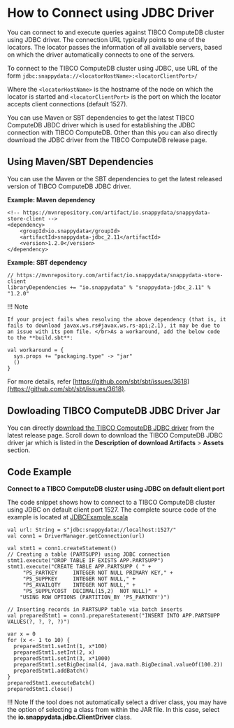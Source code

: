 <a id="howto-jdbc"></a>
# How to Connect using JDBC Driver

You can connect to and execute queries against TIBCO ComputeDB cluster using JDBC driver. 
The connection URL typically points to one of the locators. The locator passes the information of all available servers, based on which the driver automatically connects to one of the servers.


To connect to the TIBCO ComputeDB cluster using JDBC, use URL of the form `jdbc:snappydata://<locatorHostName>:<locatorClientPort>/`

Where the `<locatorHostName>` is the hostname of the node on which the locator is started and `<locatorClientPort>` is the port on which the locator accepts client connections (default 1527).

You can use Maven or SBT dependencies to get the latest TIBCO ComputeDB JBDC driver which is used for establishing the JDBC connection with TIBCO ComputeDB. Other than this you can also directly download the JDBC driver from the TIBCO ComputeDB release page. 

## Using Maven/SBT Dependencies 

You can use the Maven or the SBT dependencies to get the latest released version of TIBCO ComputeDB JDBC driver.

**Example: Maven dependency**
```pre
<!-- https://mvnrepository.com/artifact/io.snappydata/snappydata-store-client -->
<dependency>
    <groupId>io.snappydata</groupId>
    <artifactId>snappydata-jdbc_2.11</artifactId>
    <version>1.2.0</version>
</dependency>
```

**Example: SBT dependency**
```pre
// https://mvnrepository.com/artifact/io.snappydata/snappydata-store-client
libraryDependencies += "io.snappydata" % "snappydata-jdbc_2.11" % "1.2.0"
```

!!! Note

	If your project fails when resolving the above dependency (that is, it fails to download javax.ws.rs#javax.ws.rs-api;2.1), it may be due to an issue with its pom file. </br>As a workaround, add the below code to the **build.sbt**:

```
val workaround = {
  sys.props += "packaging.type" -> "jar"
  ()
}
```

For more details, refer [https://github.com/sbt/sbt/issues/3618](https://github.com/sbt/sbt/issues/3618).

## Dowloading TIBCO ComputeDB JDBC Driver Jar

You can directly [download the TIBCO ComputeDB JDBC driver](https://github.com/SnappyDataInc/snappydata/releases/latest) from the latest release page. Scroll down to download the TIBCO ComputeDB JDBC driver jar which is listed in the **Description of download Artifacts** > **Assets** section.


## Code Example

**Connect to a TIBCO ComputeDB cluster using JDBC on default client port**

The code snippet shows how to connect to a TIBCO ComputeDB cluster using JDBC on default client port 1527. The complete source code of the example is located at [JDBCExample.scala](https://github.com/SnappyDataInc/snappydata/blob/master/examples/src/main/scala/org/apache/spark/examples/snappydata/JDBCExample.scala)

```pre
val url: String = s"jdbc:snappydata://localhost:1527/"
val conn1 = DriverManager.getConnection(url)

val stmt1 = conn1.createStatement()
// Creating a table (PARTSUPP) using JDBC connection
stmt1.execute("DROP TABLE IF EXISTS APP.PARTSUPP")
stmt1.execute("CREATE TABLE APP.PARTSUPP ( " +
     "PS_PARTKEY     INTEGER NOT NULL PRIMARY KEY," +
     "PS_SUPPKEY     INTEGER NOT NULL," +
     "PS_AVAILQTY    INTEGER NOT NULL," +
     "PS_SUPPLYCOST  DECIMAL(15,2)  NOT NULL)" +
    "USING ROW OPTIONS (PARTITION_BY 'PS_PARTKEY')")

// Inserting records in PARTSUPP table via batch inserts
val preparedStmt1 = conn1.prepareStatement("INSERT INTO APP.PARTSUPP VALUES(?, ?, ?, ?)")

var x = 0
for (x <- 1 to 10) {
  preparedStmt1.setInt(1, x*100)
  preparedStmt1.setInt(2, x)
  preparedStmt1.setInt(3, x*1000)
  preparedStmt1.setBigDecimal(4, java.math.BigDecimal.valueOf(100.2))
  preparedStmt1.addBatch()
}
preparedStmt1.executeBatch()
preparedStmt1.close()
```

!!! Note 
	If the tool does not automatically select a driver class, you may have the option of selecting a class from within the JAR file. In this case, select the **io.snappydata.jdbc.ClientDriver** class.

<!---
<a id="jdbcpooldriverconnect"></a>
## Connecting with JDBC Client Pool Driver

JDBC client pool driver provides built-in connection pooling and relies on the non-pooled [JDBC driver](/howto/connect_using_jdbc_driver.md). The driver initializes the pool when the first connection is created using this driver. Thereafter, for every request, the connection is returned from the pool instead of establishing a new connection with the server. 
We recommend using the pooled driver for low latency operations such as point lookups and when using the Spark JDBC data source API (see example below). When you access TIBCO ComputeDB from Java frameworks such as Spring, we recommend using pooling provided in the framework and switch to using the non-pooled driver. 

!!! Important
	The underlying pool is uniquely associated with the set of properties that are passed while creating the connection. If any of the properties change, a new pool is created.

**To connect to TIBCO ComputeDB Cluster using JDBC client pool driver**, use the url of the form: </br> `jdbc:snappydata:pool://<host>:<port>`</br>
Where `<host>` is the hostname of the node on which the locator is started and `<port>` is the port on which the locator accepts client connections (default 1527).

The client pool driver class name is **io.snappydata.jdbc.ClientPoolDriver**.

The following pool related properties can be used to tune the JDBC client pool driver:

| Property | Description |
|--------|--------|
|    pool.user    |   The username to be passed to the JDBC client pool driver to establish a connection.   |
|pool.password|The password to be passed to the JDBC  client pool driver to establish a connection.|
|pool.initialSize|The initial number of connections that are created when the pool is started. Default value is `max(256, availableProcessors * 8)`.|
|pool.maxActive| The maximum number of active connections that can be allocated from this pool at a time. The default value is `max(256, availableProcessors * 8)`. |
|pool.minIdle| The minimum number of established connections that should be maintained in the client pool. Default value is **1**.|
|pool.maxIdle| The maximum number of connections that should be maintained in the client pool. Default value is **maxActive:**`max(256, availableProcessors * 8)`. Idle connections are checked periodically, if enabled, and the connections that are idle for more than the time set in **minEvictableIdleTimeMillis** are released.|
|pool.maxWait|(int) The maximum waiting period, in milliseconds, for establishing a connection after which an exception is thrown. Default value is 30000 (30 seconds).|
|pool.removeAbandoned| Flag to remove the abandoned connections, in case they exceed the settings for **removeAbandonedTimeout**. If set to true a connection is considered abandoned and eligible for removal, if its no longer in use than the settings for **removeAbandonedTimeout**. Setting this to **true** can recover db connections from applications that fail to close a connection. The default value is **false**.|
|pool.removeAbandonedTimeout| Timeout in seconds before an abandoned connection, that was in use, can be removed. The default value is 60 seconds. The value should be set to the time required for the longest running query in your applications.|
|pool.timeBetweenEvictionRunsMillis| Time period required to sleep between runs of the idle connection validation/cleaner thread. You should always set this value above one second. This time period determines how often we check for idle and abandoned connections and how often to validate the idle connections. The default value is 5000 (5 seconds).|
|pool.minEvictableIdleTimeMillis|The minimum time period, in milliseconds, for which an object can be idle in the pool before it qualifies for eviction. The default value is 60000 (60 seconds).|
|driver|`io.snappydata.jdbc.ClientPoolDriver`</br>This should be passed through Spark JDBC API for loading and using the driver.|
|pool.testOnBorrow|Indicates if the objects are validated before being borrowed from the pool. If the object fails to validate, it will be dropped from the pool, and will attempt to borrow another. In order to have a more efficient validation, see `pool.validationInterval`. Default value is **true**.|
|pool.validationInterval|Avoid excess validation, only run validation at most at this frequency - time in milliseconds. If a connection is due for validation, but has been validated previously within this interval, it will not be validated again. The default value is 10000 (10 seconds).|

**Example Code Snippet:**

```pre
val properties = new Properties()
properties.setProperty("pool.user", "user")
properties.setProperty("pool.password", "pass")
properties.setProperty("driver", ““io.snappydata.jdbc.ClientPoolDriver””)

val builder = SparkSession
.builder.
appName("app")
.master("local[*]")

val spark: SparkSession = builder.getOrCreate

val df = spark.read.jdbc(“jdbc:snappydata:pool://localhost:1527”, "Table_X", properties)

```

## Limitations

If you set any of the following properties for a pooled connection, it gets auto-reset to the default values whenever you obtain a new pooled connection.

*	**setAutoCommit**
*	**setTransactionIsolation**
*	**setReadOnly**

However, if you have set any of the other properties (e.g. spark or snappy AQP related properties), it does not get auto-reset when you obtain a new pooled connection.

--->
